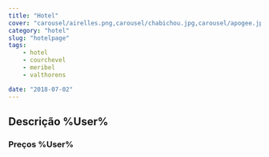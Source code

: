 ```yaml
---
title: "Hotel"
cover: "carousel/airelles.png,carousel/chabichou.jpg,carousel/apogee.jpg,carousel/manali.jpg,carousel/spa.jpg,carousel/strato.jpg,carousel/manali.jpg"
category: "hotel"
slug: "hotelpage"
tags:
    - hotel
    - courchevel
    - meribel
    - valthorens

date: "2018-07-02"
---
```


## Descrição %User%

### Preços %User%
